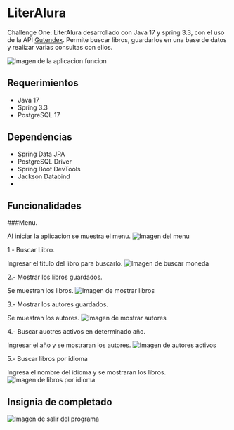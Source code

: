 # LiterAlura
Challenge One: LiterAlura desarrollado con Java 17 y spring 3.3, con el uso de la API [Gutendex](https://gutendex.com/). Permite buscar libros, guardarlos en una base de datos y realizar varias consultas con ellos.

<image src="/img/menu.png" alt="Imagen de la aplicacion funcion">
  
## Requerimientos
* Java 17
* Spring 3.3
* PostgreSQL 17

## Dependencias
* Spring Data JPA
* PostgreSQL Driver
* Spring Boot DevTools
* Jackson Databind
* 
## Funcionalidades
###Menu.

Al iniciar la aplicacion se muestra el menu.
<image src="/img/menu.png" alt="Imagen del menu">

1.- Buscar Libro.

Ingresar el titulo del libro para buscarlo.
<image src="/img/optionOne.png" alt="Imagen de buscar moneda">

2.- Mostrar los libros guardados.

Se muestran los libros.
<image src="/img/optionTwo.png" alt="Imagen de mostrar libros">

3.- Mostrar los autores guardados.

Se muestran los autores.
<image src="/img/optionThree.png" alt="Imagen de mostrar autores">

4.- Buscar auotres activos en determinado año.
 
Ingresar el año y se mostraran los autores.
<image src="/img/optionFour.png" alt="Imagen de autores activos">

5.- Buscar libros por idioma

Ingresa el nombre del idioma y se mostraran los libros.
<image src="/img/optionFive.png" alt="Imagen de libros por idioma">

## Insignia de completado

<image src="/img/Badge-LiterAlura.png" alt="Imagen de salir del programa">

